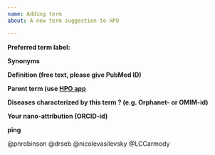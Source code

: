 ```yaml
---
name: Adding term
about: A new term suggestion to HPO

---
```


**Preferred term label:**


**Synonyms**


**Definition (free text, please give PubMed ID)**


**Parent term (use [HPO app](https://hpo.jax.org/app/)**


**Diseases characterized by this term ? (e.g. Orphanet- or OMIM-id)**


**Your nano-attribution (ORCID-id)**


**ping**

@pnrobinson
@drseb
@nicolevasilevsky 
@LCCarmody 

